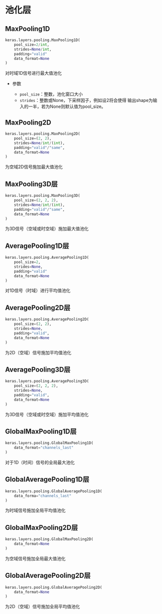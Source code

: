 #	池化层

##	MaxPooling1D

```python
keras.layers.pooling.MaxPooling1D(
	pool_size=2/int,
	strides=None/int,
	padding="valid"
	data_format=None
)
```

对时域1D信号进行最大值池化

-	参数

	-	`pool_size`：整数，池化窗口大小
	-	`strides`：整数或None，下采样因子，例如设2将会使得
		输出shape为输入的一半，若为None则默认值为pool_size。

##	MaxPooling2D

```python
keras.layers.pooling.MaxPooling2D(
	pool_size=(2, 2),
	strides=None/int/(int),
	padding="valid"/"same",
	data_format=None
)
```

为空域2D信号施加最大值池化 

##	MaxPooling3D层

```python
keras.layers.pooling.MaxPooling3D(
	pool_size=(2, 2, 2),
	strides=None/int/(int),
	padding="valid"/"same",
	data_format=None
)
```

为3D信号（空域或时空域）施加最大值池化

##	AveragePooling1D层

```python
keras.layers.pooling.AveragePooling1D(
	pool_size=2,
	strides=None,
	padding="valid"
	data_format=None
)
```
对1D信号（时域）进行平均值池化

##	AveragePooling2D层

```python
keras.layers.pooling.AveragePooling2D(
	pool_size=(2, 2),
	strides=None,
	padding="valid",
	data_format=None
)
```

为2D（空域）信号施加平均值池化


##	AveragePooling3D层

```python
keras.layers.pooling.AveragePooling3D(
	pool_size=(2, 2, 2),
	strides=None,
	padding="valid",
	data_format=None
)
```

为3D信号（空域或时空域）施加平均值池化

##	GlobalMaxPooling1D层

```python
keras.layers.pooling.GlobalMaxPooling1D(
	data_format="channels_last"
)
```

对于1D（时间）信号的全局最大池化

##	GlobalAveragePooling1D层

```python
keras.layers.pooling.GlobalAveragePooling1D(
	data_forma="channels_last"
)
```

为时域信号施加全局平均值池化

##	GlobalMaxPooling2D层

```python
keras.layers.pooling.GlobalMaxPooling2D(
	data_format=None
)
```
为空域信号施加全局最大值池化

##	GlobalAveragePooling2D层

```python
keras.layers.pooling.GlobalAveragePooling2D(
	data_format=None
)
```

为2D（空域）信号施加全局平均值池化

